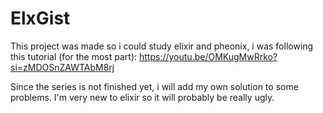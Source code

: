 # ElxGist

This project was made so i could study elixir and pheonix, i was following this tutorial (for the most part): https://youtu.be/OMKugMwRrko?si=zMDOSnZAWTAbM8rj

Since the series is not finished yet, i will add my own solution to some problems. I'm very new to elixir so it will probably be
really ugly.

